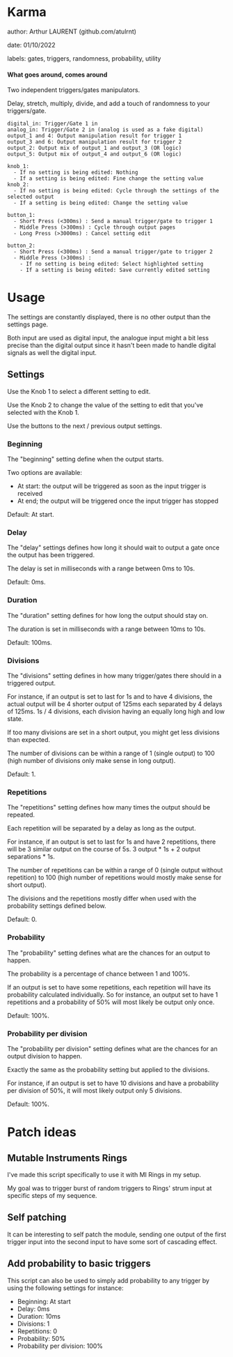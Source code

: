 # Karma

author: Arthur LAURENT (github.com/atulrnt)

date: 01/10/2022

labels: gates, triggers, randomness, probability, utility

#### What goes around, comes around

Two independent triggers/gates manipulators.

Delay, stretch, multiply, divide, and add a touch of randomness to your triggers/gate.

    digital_in: Trigger/Gate 1 in
    analog_in: Trigger/Gate 2 in (analog is used as a fake digital)
    output_1 and 4: Output manipulation result for trigger 1
    output_3 and 6: Output manipulation result for trigger 2
    output_2: Output mix of output_1 and output_3 (OR logic)
    output_5: Output mix of output_4 and output_6 (OR logic)

    knob_1: 
      - If no setting is being edited: Nothing
      - If a setting is being edited: Fine change the setting value
    knob_2: 
      - If no setting is being edited: Cycle through the settings of the selected output
      - If a setting is being edited: Change the setting value

    button_1:
      - Short Press (<300ms) : Send a manual trigger/gate to trigger 1
      - Middle Press (>300ms) : Cycle through output pages
      - Long Press (>3000ms) : Cancel setting edit

    button_2:
      - Short Press (<300ms) : Send a manual trigger/gate to trigger 2
      - Middle Press (>300ms) : 
        - If no setting is being edited: Select highlighted setting
        - If a setting is being edited: Save currently edited setting

# Usage

The settings are constantly displayed, there is no other output than the settings page.

Both input are used as digital input, the analogue input might a bit less precise than the digital output since it hasn't been made to handle digital signals as well the digital input.

## Settings

Use the Knob 1 to select a different setting to edit.

Use the Knob 2 to change the value of the setting to edit that you've selected with the Knob 1.

Use the buttons to the next / previous output settings.

### Beginning

The "beginning" setting define when the output starts.

Two options are available:
- At start: the output will be triggered as soon as the input trigger is received
- At end; the output will be triggered once the input trigger has stopped

Default: At start.

### Delay

The "delay" settings defines how long it should wait to output a gate once the output has been triggered.

The delay is set in milliseconds with a range between 0ms to 10s.

Default: 0ms.

### Duration

The "duration" setting defines for how long the output should stay on.

The duration is set in milliseconds with a range between 10ms to 10s.

Default: 100ms.

### Divisions

The "divisions" setting defines in how many trigger/gates there should in a triggered output.

For instance, if an output is set to last for 1s and to have 4 divisions, the actual output will be 4 shorter output of 125ms each separated by 4 delays of 125ms.
1s / 4 divisions, each division having an equally long high and low state.

If too many divisions are set in a short output, you might get less divisions than expected.

The number of divisions can be within a range of 1 (single output) to 100 (high number of divisions only make sense in long output).

Default: 1.

### Repetitions

The "repetitions" setting defines how many times the output should be repeated.

Each repetition will be separated by a delay as long as the output.

For instance, if an output is set to last for 1s and have 2 repetitions, there will be 3 similar output on the course of 5s.
3 output * 1s + 2 output separations * 1s.

The number of repetitions can be within a range of 0 (single output without repetition) to 100 (high number of repetitions would mostly make sense for short output).

The divisions and the repetitions mostly differ when used with the probability settings defined below.

Default: 0.

### Probability

The "probability" setting defines what are the chances for an output to happen.

The probability is a percentage of chance between 1 and 100%.

If an output is set to have some repetitions, each repetition will have its probability calculated individually.
So for instance, an output set to have 1 repetitions and a probability of 50% will most likely be output only once.

Default: 100%.

### Probability per division

The "probability per division" setting defines what are the chances for an output division to happen.

Exactly the same as the probability setting but applied to the divisions.

For instance, if an output is set to have 10 divisions and have a probability per division of 50%, it will most likely output only 5 divisions.

Default: 100%.

# Patch ideas

## Mutable Instruments Rings

I've made this script specifically to use it with MI Rings in my setup.

My goal was to trigger burst of random triggers to Rings' strum input at specific steps of my sequence.

## Self patching

It can be interesting to self patch the module, sending one output of the first trigger input into the second input to have some sort of cascading effect.

## Add probability to basic triggers

This script can also be used to simply add probability to any trigger by using the following settings for instance:
- Beginning: At start
- Delay: 0ms
- Duration: 10ms
- Divisions: 1
- Repetitions: 0
- Probability: 50%
- Probability per division: 100%